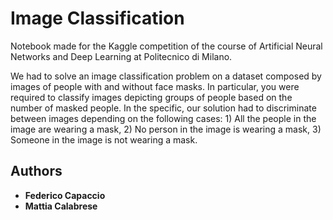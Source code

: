 # Image Classification
Notebook made for the Kaggle competition of the course of Artificial Neural Networks and Deep Learning at Politecnico di Milano. 


We had to solve an image classification problem on a dataset composed by images of people with and without face masks. In particular, you were required to classify images depicting groups of people based on the number of masked people. In the specific, our solution had to discriminate between images depending on the following cases: 1) All the people in the image are wearing a mask, 2) No person in the image is wearing a mask, 3) Someone in the image is not wearing a mask. 

## Authors

* **Federico Capaccio**
* **Mattia Calabrese**
